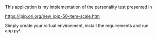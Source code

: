 This application is my implementation of the personality test presented in

https://ipip.ori.org/new_ipip-50-item-scale.htm

Simply create your virtual environment, install the requirements and run app.py!